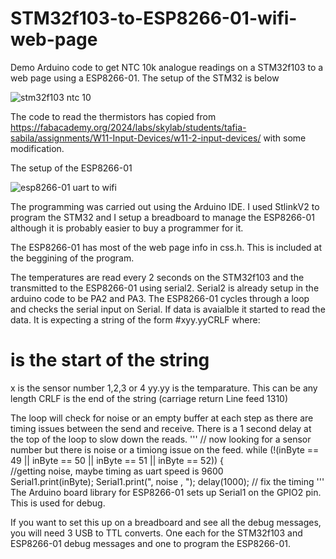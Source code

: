 # STM32f103-to-ESP8266-01-wifi-web-page
Demo Arduino code to get NTC 10k analogue readings on a STM32f103 to a web page using a ESP8266-01.
The setup of the STM32 is below

![stm32f103 ntc 10](https://github.com/user-attachments/assets/6de6d742-0849-4e15-ab87-ea7a3bbd83d6)

The code to read the thermistors has copied from
https://fabacademy.org/2024/labs/skylab/students/tafia-sabila/assignments/W11-Input-Devices/w11-2-input-devices/
with some modification.

The setup of the ESP8266-01

![esp8266-01 uart to wifi](https://github.com/user-attachments/assets/2bcf2697-49ce-4968-a051-f05dd2c329cc)

The programming was carried out using the Arduino IDE. I used StlinkV2 to program the STM32 and I setup a breadboard to manage the ESP8266-01 although it is probably easier to buy a programmer for it.

The ESP8266-01 has most of the web page info in css.h. This is included at the beggining of the program.

The temperatures are read every 2 seconds on the STM32f103 and the transmitted to the ESP8266-01 using serial2. Serial2 is already setup in the arduino code to be PA2 and PA3.
The ESP8266-01 cycles through a loop and checks the serial input on Serial. If data is avaialble it started to read the data. It is expecting a string of the form   #xyy.yyCRLF
where:
# is the start of the string
x is the sensor number 1,2,3 or 4
yy.yy is the temparature. This can be any length
CRLF is the end of the string (carriage return Line feed 1310)

The loop will check for noise or an empty buffer at each step as there are timing issues between the send and receive. 
There is a 1 second delay at the top of the loop to slow down the reads.
'''
     // now looking for a sensor number but there is noise or a timiong issue on the feed.
      while (!(inByte ==  49 || inByte ==  50 || inByte ==  51 || inByte ==  52)) {  
          //getting noise, maybe timing as uart speed is 9600   
        Serial1.print(inByte);
        Serial1.print(", noise , ");
        delay(1000);   // fix the timing
'''        
The Arduino board library for ESP8266-01 sets up Serial1 on the GPIO2 pin. This is used for debug.

If you want to set this up on a breadboard and see all the debug messages, you will need 3 USB to TTL converts. One each for the STM32f103 and ESP8266-01 debug messages and one to program the ESP8266-01.


        


